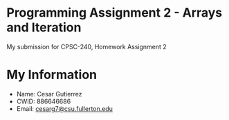 # Programming Assignment 2 - Arrays and Iteration

My submission for CPSC-240, Homework Assignment 2
	
# My Information
	
* Name: Cesar Gutierrez
* CWID: 886646686
* Email: cesarg7@csu.fullerton.edu
